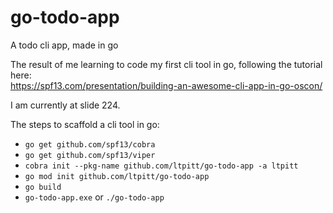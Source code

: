 # go-todo-app
A todo cli app, made in go

The result of me learning to code my first cli tool in go, following the tutorial here:  
https://spf13.com/presentation/building-an-awesome-cli-app-in-go-oscon/

I am currently at slide 224.

The steps to scaffold a cli tool in go:
- ```go get github.com/spf13/cobra```
- ```go get github.com/spf13/viper``` 
- ```cobra init --pkg-name github.com/ltpitt/go-todo-app -a ltpitt```
- ```go mod init github.com/ltpitt/go-todo-app```
- ```go build```
- ```go-todo-app.exe``` or ```./go-todo-app```
